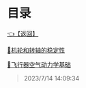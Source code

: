 # 目录  


[👈【返回】](/--目录--/--目录--root)  


[📜机轮和转轴的稳定性](/飞行模拟器笔记/机轮和转轴的稳定性)  

[📜飞行器空气动力学基础](/飞行模拟器笔记/飞行器空气动力学基础)  







> 2023/7/14 14:09:34

